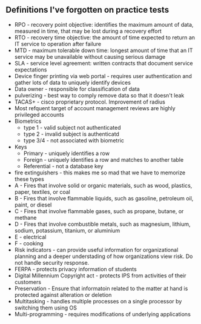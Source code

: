 ## Definitions I've forgotten on practice tests
* RPO - recovery point objective: identifies the maximum amount of data, measured in time, that may be lost during a recovery effort
* RTO - recovery time objective: the amount of time expected to return an IT service to operation after failure
* MTD - maximum tolerable down time: longest amount of time that an IT service may be unavailable without causing serious damage
* SLA - service level agreement: written contracts that document service expectations
* Device finger printing via web portal - requires user authentication and gather lots of data to uniquely identify devices
* Data owner - responsible for classification of data
* pulverizing - best way to comply remove data so that it doesn't leak 
* TACAS+ - cisco proprietary protocol. Improvement of radius
* Most refquent target of account management reviews are highly privileged accounts
* Biometrics
  * type 1 - valid subject not authenticated
  * type 2 - invalid subject is authenticatd
  * type 3/4 - not associated with biometric
* Keys
  * Primary - uniquely identifies a row
  * Foreign - uniquely identifies a row and matches to another table
  * Referential - not a database key
 * fire extinguishers - this makes me so mad that we have to memorize these types
  * A - Fires that involve solid or organic materials, such as wood, plastics, paper, textiles, or coal
  * B - Fires that involve flammable liquids, such as gasoline, petroleum oil, paint, or diesel
  * C -  Fires that involve flammable gases, such as propane, butane, or methane
  * D - Fires that involve combustible metals, such as magnesium, lithium, sodium, potassium, titanium, or aluminium
  * E - electrical
  * F - cooking
* Risk indicators - can provide useful information for organizational planning and a deeper understading of how organizations view risk.  Do not handle security response.
* FERPA - protects privacy information of students
* Digital Millennium Copyright act - protects IPS from activities of their customers
* Preservation - Ensure that informatoin related to the matter at hand is protected against alteration or deletion
* Multitasking - handles multiple processes on a single processor by switching them using OS
* Multi-programming - requires modifications of underlying applications
